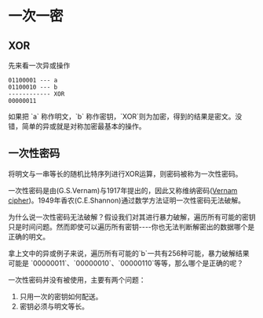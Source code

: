 # 一次一密

## XOR

先来看一次异或操作

```
01100001 --- a
01100010 --- b
------------ XOR
00000011
```

如果把  \`a\` 称作明文，\`b\` 称作密钥，\`XOR\`则为加密，得到的结果是密文。没错，简单的异或就是对称加密最基本的操作。

## 一次性密码

将明文与一串等长的随机比特序列进行XOR运算，则密码被称为一次性密码。

一次性密码是由\(G.S.Vernam\)与1917年提出的，因此又称维纳密码\([Vernam cipher](https://en.wikipedia.org/wiki/Gilbert_Vernam)\)。1949年香农\(C.E.Shannon\)通过数学方法证明一次性密码无法破解。

为什么说一次性密码无法破解？假设我们对其进行暴力破解，遍历所有可能的密钥只是时间问题。然而即使可以遍历所有密钥----你也无法判断解密出的数据哪个是正确的明文。

拿上文中的异或例子来说，遍历所有可能的\`b\`一共有256种可能，暴力破解结果可能是 \`00000011\`、\`00000010\`、\`00000110\`等等，那么哪个是正确的呢？

一次性密码并没有被使用，主要有两个问题：

1. 只用一次的密钥如何配送。
2. 密钥必须与明文等长。



